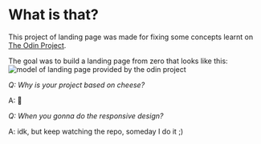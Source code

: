 # What is that?
This project of landing page was made for fixing some concepts learnt on [The Odin Project](https://www.theodinproject.com).

The goal was to build a landing page from zero that looks like this:
![model of landing page provided by the odin project](https://cdn.statically.io/gh/TheOdinProject/curriculum/81a5d553f4073e593d23a6ab00d50eef8620796d/foundations/html_css/project/imgs/01.png)

_Q: Why is your project based on cheese?_

A: 🧀

_Q: When you gonna do the responsive design?_

A: idk, but keep watching the repo, someday I do it ;)
